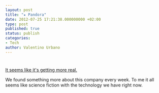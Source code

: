 ```yaml
---
layout: post
title: "★ Pandora"
date: 2012-07-25 17:21:38.000000000 +02:00
type: post
published: true
status: publish
categories:
- Tech
author: Valentino Urbano 
---
```


# 

[It seems like it's getting more real.][0]

We found something more about this company every week. To me it all seems like science fiction with the technology we have right now.


[0]: http://www.theverge.com/2012/4/18/2957585/planetary-resources-space-exploration-company-james-cameron-google